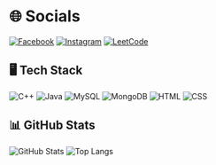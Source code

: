 # 🌐 Socials
[![Facebook](https://img.shields.io/badge/Facebook-1877F2?logo=facebook&logoColor=white)]([https://facebook.com/your-profile](https://www.facebook.com/vnqnaamm/))
[![Instagram](https://img.shields.io/badge/Instagram-E4405F?logo=instagram&logoColor=pink)]([https://instagram.com/your-profile](https://www.instagram.com/_vnqnaamm/))
[![LeetCode](https://img.shields.io/badge/LeetCode-FFA116?logo=leetcode&logoColor=black)]([https://leetcode.com/your-profile](https://leetcode.com/u/_vnqnammm/))

## 🖥️ Tech Stack
![C++](https://img.shields.io/badge/C%2B%2B-00599C?logo=c%2B%2B&logoColor=white)
![Java](https://img.shields.io/badge/Java-007396?logo=java&logoColor=white)
![MySQL](https://img.shields.io/badge/MySQL-4479A1?logo=mysql&logoColor=white)
![MongoDB](https://img.shields.io/badge/MongoDB-47A248?logo=mongodb&logoColor=white)
![HTML](https://img.shields.io/badge/HTML5-E34F26?logo=html5&logoColor=white)
![CSS](https://img.shields.io/badge/CSS3-1572B6?logo=css3&logoColor=white)

## 📊 GitHub Stats
![GitHub Stats](https://github-readme-stats.vercel.app/api?username=skibidiSudo&show_icons=true&theme=radical)
![Top Langs](https://github-readme-stats.vercel.app/api/top-langs/?username=skibidiSudo&layout=compact&theme=radical)

